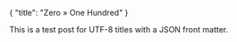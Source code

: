{
  "title": "Zero » One Hundred"
}

This is a test post for UTF-8 titles with a JSON front matter.
